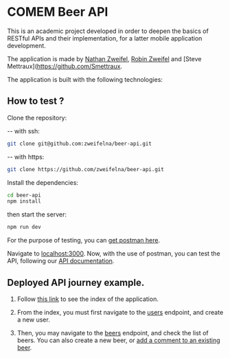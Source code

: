 # COMEM Beer API

This is an academic project developed in order to deepen the basics of RESTful APIs and their implementation, for a latter mobile application development.

The application is made by [Nathan Zweifel](https://github.com/zweifelna), [Robin Zweifel](https://github.com/zweiro) and [Steve Mettraux](https://github.com/Smettraux.

The application is built with the following technologies:

## How to test ?

Clone the repository:

 -- with ssh:
```bash
git clone git@github.com:zweifelna/beer-api.git
```

  -- with https:
```bash
git clone https://github.com/zweifelna/beer-api.git
```

Install the dependencies:
```bash
cd beer-api
npm install
```

then start the server:
```bash
npm run dev
```

For the purpose of testing, you can [get postman here](https://www.getpostman.com/).

Navigate to [localhost:3000](http://localhost:3000/api/v1).
Now, with the use of postman, you can test the API, following our [API documentation](ADD_DOCUMENTATION_URL_HERE).


## Deployed API journey example.

1. Follow [this link](https://comem-beer-api.herokuapp.com/api/v1/) to see the index of the application.

2. From the index, you must first navigate to the [users](https://comem-beer-api.herokuapp.com/api/v1/user/) endpoint, and create a new user.

3. Then, you may navigate to the [beers](https://comem-beer-api.herokuapp.com/api/v1/beer/) endpoint, and check the list of beers. You can also create a new beer, or [add a comment to an existing beer](https://comem-beer-api.herokuapp.com/api/v1/beer/6192d43002b8b72c117c41a8/comment).